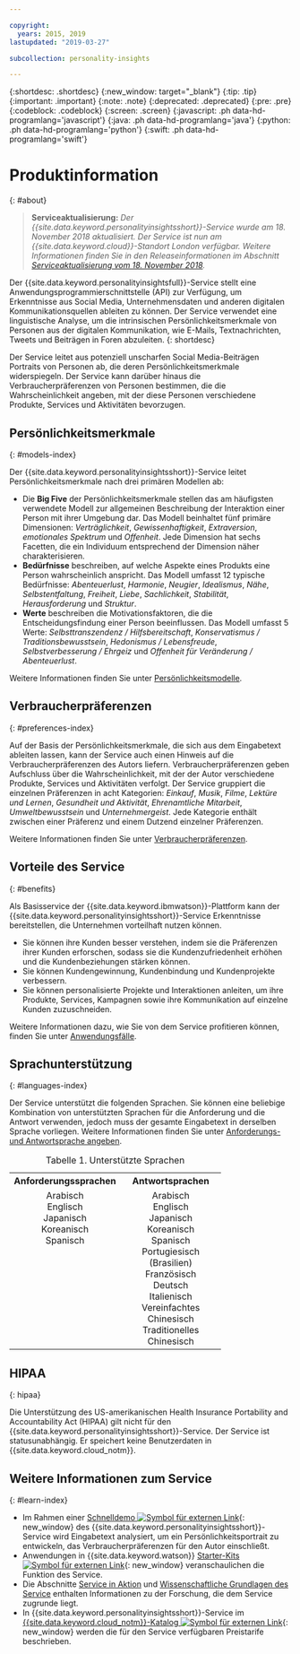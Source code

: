 ```yaml
---

copyright:
  years: 2015, 2019
lastupdated: "2019-03-27"

subcollection: personality-insights

---
```


{:shortdesc: .shortdesc}
{:new_window: target="_blank"}
{:tip: .tip}
{:important: .important}
{:note: .note}
{:deprecated: .deprecated}
{:pre: .pre}
{:codeblock: .codeblock}
{:screen: .screen}
{:javascript: .ph data-hd-programlang='javascript'}
{:java: .ph data-hd-programlang='java'}
{:python: .ph data-hd-programlang='python'}
{:swift: .ph data-hd-programlang='swift'}

# Produktinformation
{: #about}

> **Serviceaktualisierung:** *Der {{site.data.keyword.personalityinsightsshort}}-Service wurde am 18. November 2018 aktualisiert. Der Service ist nun am {{site.data.keyword.cloud}}-Standort London verfügbar. Weitere Informationen finden Sie in den Releaseinformationen im Abschnitt [Serviceaktualisierung vom 18. November 2018](/docs/services/personality-insights?topic=personality-insights-release-notes#November2018b).*

Der {{site.data.keyword.personalityinsightsfull}}-Service stellt eine Anwendungsprogrammierschnittstelle (API) zur Verfügung, um Erkenntnisse aus Social Media, Unternehmensdaten und anderen digitalen Kommunikationsquellen ableiten zu können. Der Service verwendet eine linguistische Analyse, um die intrinsischen Persönlichkeitsmerkmale von Personen aus der digitalen Kommunikation, wie E-Mails, Textnachrichten, Tweets und Beiträgen in Foren abzuleiten.
{: shortdesc}

Der Service leitet aus potenziell unscharfen Social Media-Beiträgen Portraits von Personen ab, die deren Persönlichkeitsmerkmale widerspiegeln. Der Service kann darüber hinaus die Verbraucherpräferenzen von Personen bestimmen, die die Wahrscheinlichkeit angeben, mit der diese Personen verschiedene Produkte, Services und Aktivitäten bevorzugen.

## Persönlichkeitsmerkmale
{: #models-index}

Der {{site.data.keyword.personalityinsightsshort}}-Service leitet Persönlichkeitsmerkmale nach drei primären Modellen ab:

-   Die **Big Five** der Persönlichkeitsmerkmale stellen das am häufigsten verwendete Modell zur allgemeinen Beschreibung der Interaktion einer Person mit ihrer Umgebung dar. Das Modell beinhaltet fünf primäre Dimensionen: *Verträglichkeit*, *Gewissenhaftigkeit*, *Extraversion*, *emotionales Spektrum* und *Offenheit*. Jede Dimension hat sechs Facetten, die ein Individuum entsprechend der Dimension näher charakterisieren.
-   **Bedürfnisse** beschreiben, auf welche Aspekte eines Produkts eine Person wahrscheinlich anspricht. Das Modell umfasst 12 typische Bedürfnisse: *Abenteuerlust*, *Harmonie*, *Neugier*, *Idealismus*, *Nähe*, *Selbstentfaltung*, *Freiheit*, *Liebe*, *Sachlichkeit*, *Stabilität*, *Herausforderung* und *Struktur*.
-   **Werte** beschreiben die Motivationsfaktoren, die die Entscheidungsfindung einer Person beeinflussen. Das Modell umfasst 5 Werte: *Selbsttranszendenz / Hilfsbereitschaft*, *Konservatismus / Traditionsbewusstsein*, *Hedonismus / Lebensfreude*, *Selbstverbesserung / Ehrgeiz* und *Offenheit für Veränderung / Abenteuerlust*.

Weitere Informationen finden Sie unter [Persönlichkeitsmodelle](/docs/services/personality-insights?topic=personality-insights-models).

## Verbraucherpräferenzen
{: #preferences-index}

Auf der Basis der Persönlichkeitsmerkmale, die sich aus dem Eingabetext ableiten lassen, kann der Service auch einen Hinweis auf die Verbraucherpräferenzen des Autors liefern. Verbraucherpräferenzen geben Aufschluss über die Wahrscheinlichkeit, mit der der Autor verschiedene Produkte, Services und Aktivitäten verfolgt. Der Service gruppiert die einzelnen Präferenzen in acht Kategorien: *Einkauf*, *Musik*, *Filme*, *Lektüre und Lernen*, *Gesundheit und Aktivität*, *Ehrenamtliche Mitarbeit*, *Umweltbewusstsein* und *Unternehmergeist*. Jede Kategorie enthält zwischen einer Präferenz und einem Dutzend einzelner Präferenzen.

Weitere Informationen finden Sie unter [Verbraucherpräferenzen](/docs/services/personality-insights?topic=personality-insights-preferences).

## Vorteile des Service
{: #benefits}

Als Basisservice der {{site.data.keyword.ibmwatson}}-Plattform kann der {{site.data.keyword.personalityinsightsshort}}-Service Erkenntnisse bereitstellen, die Unternehmen vorteilhaft nutzen können.

-   Sie können ihre Kunden besser verstehen, indem sie die Präferenzen ihrer Kunden erforschen, sodass sie die Kundenzufriedenheit erhöhen und die Kundenbeziehungen stärken können.
-   Sie können Kundengewinnung, Kundenbindung und Kundenprojekte verbessern.
-   Sie können personalisierte Projekte und Interaktionen anleiten, um ihre Produkte, Services, Kampagnen sowie ihre Kommunikation auf einzelne Kunden zuzuschneiden.

Weitere Informationen dazu, wie Sie von dem Service profitieren können, finden Sie unter [Anwendungsfälle](/docs/services/personality-insights?topic=personality-insights-usecases).

## Sprachunterstützung
{: #languages-index}

Der Service unterstützt die folgenden Sprachen. Sie können eine beliebige Kombination von unterstützten Sprachen für die Anforderung und die Antwort verwenden, jedoch muss der gesamte Eingabetext in derselben Sprache vorliegen. Weitere Informationen finden Sie unter [Anforderungs- und Antwortsprache angeben](/docs/services/personality-insights?topic=personality-insights-input#languages-input).

<table style="width:75%">
  <caption>Tabelle 1. Unterstützte Sprachen</caption>
  <tr>
    <th style="width:50%; text-align:center">
      Anforderungssprachen
    </th>
    <th style="width:50%; text-align:center">
      Antwortsprachen
    </th>
  </tr>
  <tr>
    <td style="text-align:center; vertical-align:top">
      Arabisch<br/>
      Englisch<br/>
      Japanisch<br/>
      Koreanisch<br/>
      Spanisch
    </td>
    <td style="text-align:center; vertical-align:top">
      Arabisch<br/>
      Englisch<br/>
      Japanisch<br/>
      Koreanisch<br/>
      Spanisch<br/>
      Portugiesisch (Brasilien)<br/>
      Französisch<br/>
      Deutsch<br/>
      Italienisch<br/>
      Vereinfachtes Chinesisch<br/>
      Traditionelles Chinesisch
    </td>
  </tr>
</table>

## HIPAA
{: hipaa}

Die Unterstützung des US-amerikanischen Health Insurance Portability and Accountability Act (HIPAA) gilt nicht für den {{site.data.keyword.personalityinsightsshort}}-Service. Der Service ist statusunabhängig. Er speichert keine Benutzerdaten in {{site.data.keyword.cloud_notm}}. 

## Weitere Informationen zum Service
{: #learn-index}

-   Im Rahmen einer [Schnelldemo ![Symbol für externen Link](../../icons/launch-glyph.svg "Symbol für externen Link")](https://personality-insights-demo.ng.bluemix.net/){: new_window} des {{site.data.keyword.personalityinsightsshort}}-Service wird Eingabetext analysiert, um ein Persönlichkeitsportrait zu entwickeln, das Verbraucherpräferenzen für den Autor einschließt.
-   Anwendungen in {{site.data.keyword.watson}} [Starter-Kits ![Symbol für externen Link](../../icons/launch-glyph.svg "Symbol für externen Link")](http://www.ibm.com/watson/developercloud/starter-kits.html){: new_window} veranschaulichen die Funktion des Service.
-   Die Abschnitte [Service in Aktion](/docs/services/personality-insights?topic=personality-insights-applied) und [Wissenschaftliche Grundlagen des Service](/docs/services/personality-insights?topic=personality-insights-science) enthalten Informationen zu der Forschung, die dem Service zugrunde liegt.
-   In {{site.data.keyword.personalityinsightsshort}}-Service im [{{site.data.keyword.cloud_notm}}-Katalog ![Symbol für externen Link](../../icons/launch-glyph.svg "Symbol für externen Link")](https://{DomainName}/catalog/services/personality-insights/){: new_window} werden die für den Service verfügbaren Preistarife beschrieben.
